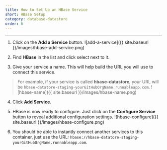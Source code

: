```yaml
---
title: How to Set Up an HBase Service
short: HBase Setup
category: database-datastore
order: 6
---
```


---

1. Click on the **Add a Service** button.
  ![add-a-service]({{ site.baseurl }}/images/hbase-add-service.png)

2. Find **HBase** in the list and click select next to it.

3. Give your service a name. This will help build the URL you will use to connect this service.
  > For example, if your service is called **hbase-datastore**, your URL will be `hbase-datatore-staging-yourGitHubOrgName.runnableapp.com`.
  ![hbase-name]({{ site.baseurl }}/images/hbase-name.png)

4. Click **Add Service**.

5. HBase is now ready to configure. Just click on the **Configure Service** button to reveal additional configuration settings.
  ![hbase-configure]({{ site.baseurl }}/images/hbase-configure.png)

6. You should be able to instantly connect another services to this container, just use the URL:
    `hbase://hbase-datatore-staging-yourGitHubOrgName.runnableapp.com`.
